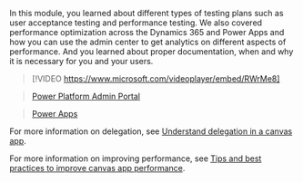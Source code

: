 In this module, you learned about different types of testing plans such as user acceptance testing and performance testing. We also covered performance optimization across the Dynamics 365 and Power Apps and how you can use the admin center to get analytics on different aspects of performance. And you learned about proper documentation, when and why it is necessary for you and your users. 

> [!VIDEO https://www.microsoft.com/videoplayer/embed/RWrMe8]

>[Power Platform Admin Portal](https://admin.powerplatform.microsoft.com/?azure-portal=true
)

>[Power Apps](https://make.powerapps.com/?azure-portal=true
)

For more information on delegation, see [Understand delegation in a canvas app](https://docs.microsoft.com/powerapps/maker/canvas-apps/delegation-overview/?azure-portal=true
).

For more information on improving performance, see [Tips and best practices to improve canvas app performance](https://docs.microsoft.com/powerapps/maker/canvas-apps/performance-tips/?azure-portal=true
).